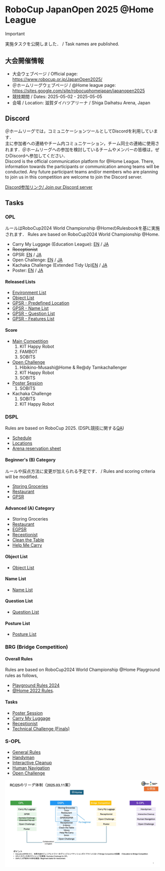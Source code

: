 # RoboCup JapanOpen 2025 @Home League

> [!IMPORTANT]
> 実施タスクを公開しました． / Task names are published.

## 大会開催情報

* 大会ウェブページ / Official page: https://www.robocup.or.jp/JapanOpen2025/
* ＠ホームリーグウェブページ / @Home league page: https://sites.google.com/site/robocuphomejapan/japanopen2025
* 競技期間 / Dates: 2025-05-02 - 2025-05-05
* 会場 / Location: 滋賀ダイハツアリーナ / Shiga Daihatsu Arena, Japan

## Discord

＠ホームリーグでは，コミュニケーションツールとしてDiscordを利用しています．  
主に参加者への連絡やチーム内コミュニケーション，チーム同士の連絡に使用されます．＠ホームリーグへの参加を検討しているチームやメンバーの皆様は，ぜひDiscordへ参加してください．<br>
Discord is the official communication platform for @Home League. There, information towards the participants or communication among teams will be conducted. Any future participant teams and/or members who are planning to join us in this competition are welcome to join the Discord server.

[Discord参加リンク/ Join our Discord server](https://discord.gg/8gJYJqUVZA)

## Tasks

### OPL

ルールはRoboCup2024 World Championship @HomeのRulesbookを基に実施されます．
Rules are based on RoboCup2024 World Championship @Home.

* Carry My Luggage (Education League): [EN](rules/EDU/cml_en.md) / [JA](rules/EDU/cml_ja.md)
* ~~Receptionist~~
* GPSR: [EN](rules/OPL/gpsr_en.md) / [JA](rules/OPL/gpsr_ja.md)
* Open Challenge: [EN](rules/OPL/oc_en.md) / [JA](rules/OPL/oc_ja.md)
* Kachaka Challenge (Extended Tidy Up)[EN](rules/OPL/tu_en.md) / [JA](rules/OPL/tu_ja.md)
* Poster: [EN](rules/OPL/ps_en.md) / [JA](rules/OPL/ps_ja.md)


#### Released Lists

* [Environment List](rules/OPL/sd/layout_list.md)
* [Object List](rules/OPL/sd/object_list.md)
* [GPSR - Predefined Location ](rules/OPL/sd/pd_loc_list.md)
* [GPSR - Name List](rules/OPL/sd/name_list.md)
* [GPSR - Question List](rules/OPL/sd/question_list.md)
* [GPSR - Features List](rules/OPL/sd/features_list.md)

#### Score

* [Main Competition](rules/OPL/score/score_main_competition.pdf)
  1. KIT Happy Robot
  2. FAMBOT
  3. SOBITS
* [Open Challenge](rules/OPL/score/score_open_challenge.pdf)
  1. Hibikino-Musashi@Home & Re@dy Tamkachallenger
  2. KIT Happy Robot
  3. SOBITS
* [Poster Session](rules/OPL/score/score_poster_session.pdf)
  1. SOBITS
* Kachaka Challenge
  1. SOBITS
  2. KIT Happy Robot


### DSPL

Rules are based on RoboCup 2025.
(DSPL競技に関する[QA](https://github.com/RoboCupAtHomeJP/AtHome2025/blob/main/rules/DSPL/qa_dspl_competition.md))

- [Schedule](rules/DSPL/README.md)
- [Locations](rules/DSPL/robocup_japan_open_2025_map.pdf)
- [Arena reservation sheet](https://1drv.ms/x/c/a27484ad5dac677b/EbpkB4Yd4xRKmmHzQOWYH2QBXDS15JXTIg1cTUiIgWS-xQ?e=HpdYxX)

#### Beginner's (B) Category

ルールや採点方法に変更が加えられる予定です． / Rules and scoring criteria will be modified.

* [Storing Groceries](rules/DSPL/storing_groceries.md)
* [Restaurant](https://github.com/RoboCupAtHomeJP/AtHome2025/blob/main/rules/DSPL/restaurant_for_beginner_league.md)
* [GPSR](https://github.com/RoboCupAtHomeJP/AtHome2025/blob/main/rules/DSPL/gpsr.md)

#### Advanced (A) Category

* Storing Groceries
* [Restaurant](https://github.com/RoboCupAtHomeJP/AtHome2025/blob/main/rules/DSPL/restaurant.md)
* [EGPSR](https://github.com/RoboCupAtHomeJP/AtHome2025/blob/main/rules/DSPL/egpsr.md)
* [Receptionist](https://github.com/RoboCupAtHomeJP/AtHome2025/blob/main/rules/DSPL/receptionist.md)
* [Clean the Table](rules/DSPL/clean_the_table.md)
* [Help Me Carry](https://github.com/RoboCupAtHomeJP/AtHome2025/blob/main/rules/DSPL/hmc.md)

#### Object List
* [Object List](rules/DSPL/dspl_2025_object_list.pdf)

#### Name List
* [Name List](rules/DSPL/name_list.md)

#### Question List
* [Question List](rules/DSPL/question_list.md)

#### Posture List
* [Posture List](rules/DSPL/posture_list.md)



### BRG (Bridge Competition)

#### Overall Rules
Rules are based on RoboCup2024 World Championship @Home Playground rules as follows,　
- [Playground Rules 2024](https://drive.google.com/file/d/1CIMQquIntiJZNT4Eg_rq3Nol-29BPBKL/view?usp=drive_link)
- [@Home 2022 Rules](https://drive.google.com/file/d/1yUZBFk4zBO_akltSCd_zbdAvzK5aLwzn/view?usp=drive_link).

#### Tasks
- [Poster Session](rules/EDU/poster_ja.md) 
- [Carry My Luggage](rules/EDU/cml_ja.md)
- [Receptionist](rules/EDU/rc_jp.md)
- [Technical Challenge (Finals)](rules/EDU/finals_jp.md)

### S-OPL

* [General Rules](rules/S-OPL/gr_ja.md)
* [Handyman](rules/S-OPL/hm_ja.md)
* [Interactive Cleanup](rules/S-OPL/ic_ja.md)
* [Human Navigation](rules/S-OPL/hn_ja.md)
* [Open Challenge](rules/S-OPL/tc_ja.md)

![](./RCJ25_0311.jpg)
